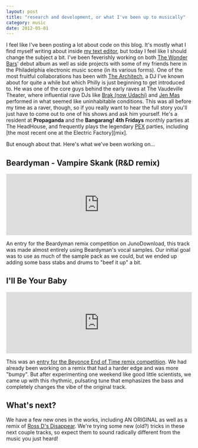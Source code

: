 ```yaml
---
layout: post
title: "research and development, or what I've been up to musically"
category: music
date: 2012-05-01
---
```


I feel like I've been posting a lot about code on this blog. It's mostly what I find myself writing about inside [my text editor][subl], but today I feel like I should change the subject a bit. I've been feverishly working on both [The Wonder Bars][bars]' debut album as well as side projects with some of my friends here in the Philadelphia electronic music scene (in its various forms). One of the most fruitful collaborations has been with [The Architech][arch], a DJ I've known about for quite a while but which Philly is just beginning to get introduced to. He was one of the core guys behind the early raves at The Vaudeville Theater, where influential rave DJs like [Brak (now Udachi)][udch] and [Jen Mas][jen] performed in what seemed like uninhabitable conditions. This was all before my time as a raver, though, so if you really want to hear the full story you'll just have to come out to one of his shows and ask him yourself. He's a resident at **Propaganda** and the **Bangarang! 4th Fridays** monthly parties at The HeadHouse, and frequently plays the legendary [PEX][pex] parties, including [the most recent one at the Electric Factory][mix].

But enough about that. Here's what we've been working on...

## Beardyman - Vampire Skank (R&D remix)

<iframe width="100%" height="166" scrolling="no" frameborder="no" src="http://w.soundcloud.com/player/?url=http%3A%2F%2Fapi.soundcloud.com%2Ftracks%2F38726145&amp;auto_play=false&amp;show_artwork=false&amp;color=9800ff"></iframe>

An entry for the Beardyman remix competition on JunoDownload, this track was made almost entirely using Beardyman's vocal samples. Our initial goal was to use as much of the sample pack as we could, but we ended up adding some bass stabs and drums to "beef it up" a bit.

## I'll Be Your Baby

<iframe width="100%" height="166" scrolling="no" frameborder="no" src="http://w.soundcloud.com/player/?url=http%3A%2F%2Fapi.soundcloud.com%2Ftracks%2F38627388&amp;auto_play=false&amp;show_artwork=false&amp;color=0018ff"></iframe>

This was an [entry for the Beyonce End of Time remix competition][eot]. We had already been working on a remix that had a harder edge and was more "bumpy". But after experimenting one weekend like good little scientists, we came up with this rhythmic, pulsating tune that emphasizes the bass and completely changes the vibe of the original track.

## What's next?

We have a few new ones in the works, including AN ORIGINAL as well as a remix of [Ross D's Disappear][rd]. We're trying some new (old?) tricks in these next couple tracks, so expect them to sound radically different from the music you just heard!

[subl]: http://www.sublimetext.com/2
[bars]: http://thewonderbars.com
[arch]: http://soundcloud.com/the-architech-music/trust-me-im-an-architect-sort
[udch]: http://soundcloud.com/udachi
[jen]: http://facebook.com/jenmasdj
[pex]: http://thephiladelphiaexperiment.org/
[eot]: http://endoftime.beyonceonline.com
[rd]: http://www.beatport.com/track/disappear-original-mix/278013
